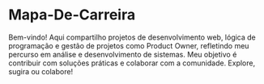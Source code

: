# Mapa-De-Carreira
Bem-vindo! Aqui compartilho projetos de desenvolvimento web, lógica de programação e gestão de projetos como Product Owner, refletindo meu percurso em análise e desenvolvimento de sistemas. Meu objetivo é contribuir com soluções práticas e colaborar com a comunidade. Explore, sugira ou colabore!

